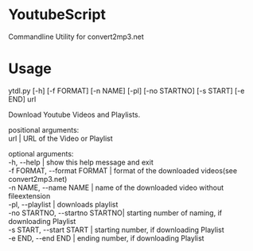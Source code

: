 # YoutubeScript
Commandline Utility for convert2mp3.net

# Usage
ytdl.py [-h] [-f FORMAT] [-n NAME] [-pl] [-no STARTNO] [-s START] [-e END] url

Download Youtube Videos and Playlists.

positional arguments:<br>
  url                           | URL of the Video or Playlist

optional arguments:<br>
  -h, --help                    |  show this help message and exit<br>
  -f FORMAT, --format FORMAT    |  format of the downloaded videos(see convert2mp3.net)<br>
  -n NAME, --name NAME          |  name of the downloaded video without fileextension<br>
  -pl, --playlist               |  downloads playlist<br>
  -no STARTNO, --startno STARTNO|  starting number of naming, if downloading Playlist<br>
  -s START, --start START       |  starting number, if downloading Playlist<br>
  -e END, --end END             |  ending number, if downloading Playlist<br>
  
  
  
